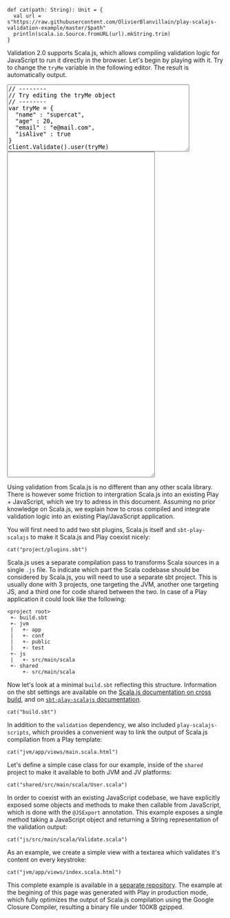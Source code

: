 ```tut:invisible
def cat(path: String): Unit = {
  val url = s"https://raw.githubusercontent.com/OlivierBlanvillain/play-scalajs-validation-example/master/$path"
  println(scala.io.Source.fromURL(url).mkString.trim)
}
```
Validation 2.0 supports Scala.js, which allows compiling validation logic for JavaScript to run it directly in the browser. Let's begin by playing with it. Try to change the `tryMe` variable in the following editor. The result is automatically output.

<link rel="stylesheet" href="https://cdnjs.cloudflare.com/ajax/libs/codemirror/5.15.2/codemirror.css">
<script type="text/javascript" src="https://cdnjs.cloudflare.com/ajax/libs/codemirror/5.15.2/codemirror.min.js"></script>
<script type="text/javascript" src="https://cdnjs.cloudflare.com/ajax/libs/codemirror/5.15.2/mode/javascript/javascript.min.js"></script>
<script type="text/javascript" src="https://cdnjs.cloudflare.com/ajax/libs/codemirror/5.15.2/addon/edit/matchbrackets.min.js"></script>
<script type="text/javascript" src="https://cdnjs.cloudflare.com/ajax/libs/codemirror/5.15.2/addon/selection/active-line.min.js"></script>
<link rel="stylesheet" href="https://cdnjs.cloudflare.com/ajax/libs/codemirror/5.15.2/theme/material.min.css">
<style type="text/css">
  .CodeMirror {
    width: 350px;
    float: left;
    height: 300px;
    font-size:13px;
    margin: 10px;
  }

  #code-form {
    overflow: auto;
  }
</style>
<form id="code-form">
<textarea id="json-form" rows="10" cols="50">
// --------
// Try editing the tryMe object
// --------
var tryMe = {
  "name" : "supercat",
  "age" : 20,
  "email" : "e@mail.com",
  "isAlive" : true
}
client.Validate().user(tryMe)
</textarea>
<textarea name="" id="validation-output" cols="40" rows="50"></textarea>
</form>

<script src="https://olivierblanvillain.github.io/play-scalajs-validation-example/assets/js-jsdeps.min.js" type="text/javascript"></script>
<script src="https://olivierblanvillain.github.io/play-scalajs-validation-example/assets/js-opt.js" type="text/javascript"></script>
<script src="https://olivierblanvillain.github.io/play-scalajs-validation-example/assets/js-launcher.js" type="text/javascript"></script>

<script type="text/javascript">
(function() {
  var jsonFormTextarea = document.getElementById("json-form")
  var editor = CodeMirror.fromTextArea(jsonFormTextarea, {
    lineNumbers: true,
    styleActiveLine: true,
    matchBrackets: true,
    theme: "material",
    mode: {
      name: "javascript",
      json: true
    }
  });

  var output = document.getElementById("validation-output")
  var editorOutput = CodeMirror.fromTextArea(output, {
    lineNumbers: true,
    styleActiveLine: true,
    matchBrackets: true,
    theme: "material",
    readonly: true,
    mode: {
      name: "javascript",
      json: true
    }
  });

  var demo = function(jsString) {
    try {
      var jsOut = eval(jsString);
      var out = JSON.stringify(jsOut, null, 2);
      editorOutput.setValue(out);
    } catch(err) {
      editorOutput.setValue(err.message);
    }
  };

  demo(editor.getValue());

  CodeMirror.on(editor, 'changes', function(ins, obj) {
    var js = ins.getValue();
    demo(js);
  });
})()
</script>

Using validation from Scala.js is no different than any other scala library. There is however some friction to intergration Scala.js into an existing Play + JavaScript, which we try to adress in this document. Assuming no prior knowledge on Scala.js, we explain how to cross compiled and integrate validation logic into an existing Play/JavaScript application.

You will first need to add two sbt plugins, Scala.js itself and `sbt-play-scalajs` to make it Scala.js and Play coexist nicely:

```tut
cat("project/plugins.sbt")
```

Scala.js uses a separate compilation pass to transforms Scala sources in a single `.js` file. To indicate which part the Scala  codebase should be considered by Scala.js, you will need to use a separate sbt project. This is usually done with 3 projects, one targeting the JVM, another one targeting JS, and a third one for code shared between the two. In case of a Play application it could look like the following:

```
<project root>
 +- build.sbt
 +- jvm
 |   +- app
 |   +- conf
 |   +- public
 |   +- test
 +- js
 |   +- src/main/scala
 +- shared
     +- src/main/scala
```

Now let's look at a minimal `build.sbt` reflecting this structure. Information on the sbt settings are available on the [Scala.js documentation on cross build](https://www.scala-js.org/doc/project/cross-build.html), and on [`sbt-play-scalajs` documentation](https://github.com/vmunier/sbt-play-scalajs).

```tut
cat("build.sbt")
```

In addition to the `validation` dependency, we also included `play-scalajs-scripts`, which provides a convenient way to link the output of Scala.js compilation from a Play template:

```tut
cat("jvm/app/views/main.scala.html")
```

Let's define a simple case class for our example, inside of the `shared` project to make it available to both JVM and JV platforms:

```tut
cat("shared/src/main/scala/User.scala")
```

In order to coexist with an existing JavaScript codebase, we have explicitly exposed some objects and methods to make then callable from JavaScript, which is done with the `@JSExport` annotation. This example exposes a single method taking a JavaScript object and returning a String representation of the validation output:

```tut
cat("js/src/main/scala/Validate.scala")
```

As an example, we create a simple view with a textarea which validates it's content on every keystroke:

```tut
cat("jvm/app/views/index.scala.html")
```

This complete example is available in a [separate repository](https://github.com/OlivierBlanvillain/play-scalajs-validation-example). The example at the begining of this page was generated with Play in production mode, which fully optimizes the output of Scala.js compilation using the Google Closure Compiler, resulting a binary file under 100KB gzipped.
